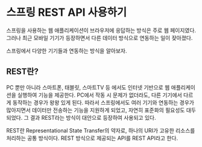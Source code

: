 # 스프링 REST API 사용하기

스프링을 사용하는 웹 애플리케이션이 브라우저에 응답하는 방식은 주로 웹 페이지였다. 그러나 최근 모바일 기기가 등장하면서 다른 데이터 방식으로 연동하는 일이 잦아졌다.

스프링에서 다양한 기기들과 연동하는 방식을 알아보자.

## REST란?

PC 뿐만 아니라 스마트폰, 태블릿, 스마트TV 등 에서도 인터넷 기반으로 웹 애플리케이션을 실행하여 기능을 제공한다. PC에서 작동 시 문제가 없더라도, 다른 기기에서 다르게 동작하는 경우가 왕왕 있게 된다. 따라서 스프링에서도 여러 기기와 연동하는 경우가 많아지면서 데이터만 전송하는 기능을 지원하게 되었고, 자연히 표준화의 필요성도 대두되었다. 그 결과 REST라는 방식이 대안으로 등장하여 사용되고 있다.

REST란 Representational State Transfer의 약자로, 하나의 URI가 고유한 리소스를 처리하는 공통 방식이다. REST 방식으로 제공되는 API를 REST API라고 한다.